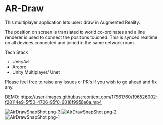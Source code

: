 # AR-Draw

This multiplayer application lets users draw in Augmented Reality. 

The position on screen is translated to world co-ordinates and a line renderer is used to connect the positions touched. This is synced realtime on all devices connected and joined in the same network room.

Tech Stack

- Unity3d
- Arcore
- Unity Multiplayer/ Unet

Please feel free to raise any issues or PR's if you wish to go ahead and fix any.


DEMO:
https://user-images.githubusercontent.com/17961760/196526002-f28114e9-5f50-4706-95f0-6018f9956e6a.mp4

![AirDrawSnapShot png-3](https://user-images.githubusercontent.com/17961760/196526037-298ae44c-776e-47bc-aae6-82307684be56.png)
![AirDrawSnapShot png-2](https://user-images.githubusercontent.com/17961760/196526050-dfe50b82-1fb1-4277-8ebd-275925c3782c.png)
![AirDrawSnapShot png-1](https://user-images.githubusercontent.com/17961760/196526060-53433a65-c8d2-48b7-ba4c-bc60daf255d9.png)

